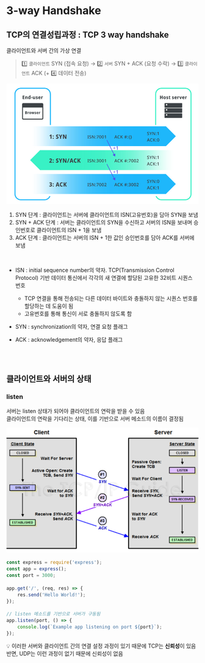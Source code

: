 # 3-way Handshake

## TCP의 연결성립과정 : TCP 3 way handshake

클라이언트와 서버 간의 가상 연결

> 1️⃣ `클라이언트` SYN (접속 요청) -> 2️⃣ `서버` SYN + ACK (요청 수락) -> 3️⃣ `클라이언트` ACK (+ 4️⃣ 데이터 전송)

![](../Images/3way-handshake.png)

1. SYN 단계 : 클라이언트는 서버에 클라이언트의 ISN(고유번호)을 담아 SYN을 보냄
2. SYN + ACK 단계 : 서버는 클라이언트의 SYN을 수신하고 서버의 ISN을 보내며 승인번호로 클라이언트의 ISN + 1을 보냄
3. ACK 단계 : 클라이언트는 서버의 ISN + 1한 값인 승인번호를 담아 ACK를 서버에 보냄

<br>

* ISN : initial sequence number의 약자. TCP(Transmission Control Protocol) 기반 데이터 통신에서 각각의 새 연결에 할당된 고유한 32비트 시퀀스 번호
  * TCP 연결을 통해 전송되는 다른 데이터 바이트와 충돌하지 않는 시퀀스 번호를 할당하는 데 도움이 됨
  * 고유번호를 통해 통신이 서로 충돌하지 않도록 함 

* SYN : synchronization의 약자, 연결 요청 플래그 
* ACK : acknowledgement의 약자, 응답 플래그

<br><br>

## 클라이언트와 서버의 상태

### listen

서버는 listen 상태가 되어야 클라이언트의 연락을 받을 수 있음   
클라이언트의 연락을 기다리는 상태, 이를 기반으로 서버 메소드의 이름이 결정됨

![](../Images/3-way_Handshake_server.png)

```js
const express = require('express');
const app = express();
const port = 3000;

app.get('/', (req, res) => {
    res.send('Hello World!');
});

// listen 메소드를 기반으로 서버가 구동됨  
app.listen(port, () => {
    console.log(`Example app listening on port ${port}`);
});
```

💡 이러한 서버와 클라이언트 간의 연결 설정 과정이 있기 때문에 TCP는 **신뢰성**이 있음  
반면, UDP는 이런 과정이 없기 때문에 신뢰성이 없음  
